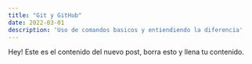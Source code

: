 ```yaml
---
title: "Git y GitHub"
date: 2022-03-01
description: 'Uso de comandos basicos y entiendiendo la diferencia'
---
```


Hey! Este es el contenido del nuevo post, borra esto y llena tu contenido.
